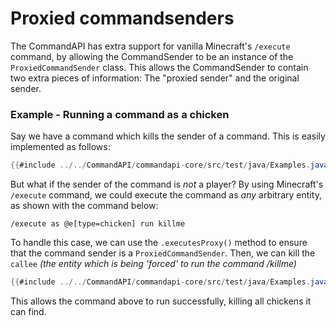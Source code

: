 # Proxied commandsenders

The CommandAPI has extra support for vanilla Minecraft's `/execute` command, by allowing the CommandSender to be an instance of the `ProxiedCommandSender` class. This allows the CommandSender to contain two extra pieces of information: The "proxied sender" and the original sender.

<div class="example">

### Example - Running a command as a chicken

Say we have a command which kills the sender of a command. This is easily implemented as follows:

```java
{{#include ../../CommandAPI/commandapi-core/src/test/java/Examples.java:proxysender}}
```

But what if the sender of the command is _not_ a player? By using Minecraft's `/execute` command, we could execute the command as _any_ arbitrary entity, as shown with the command below:

```
/execute as @e[type=chicken] run killme
```

To handle this case, we can use the `.executesProxy()` method to ensure that the command sender is a `ProxiedCommandSender`. Then, we can kill the `callee` _(the entity which is being 'forced' to run the command /killme)_

```java
{{#include ../../CommandAPI/commandapi-core/src/test/java/Examples.java:proxysender2}}
```

This allows the command above to run successfully, killing all chickens it can find.

</div>